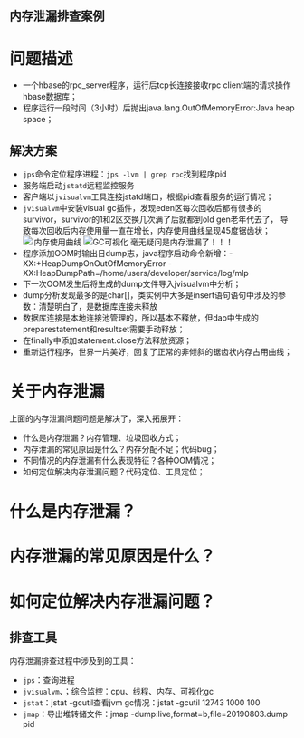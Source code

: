 ## 内存泄漏排查案例
# 问题描述
* 一个hbase的rpc_server程序，运行后tcp长连接接收rpc client端的请求操作hbase数据库；
* 程序运行一段时间（3小时）后抛出java.lang.OutOfMemoryError:Java heap space；

## 解决方案
* `jps`命令定位程序进程：`jps -lvm | grep rpc`找到程序pid
* 服务端启动`jstatd`远程监控服务
* 客户端以`jvisualvm`工具连接jstatd端口，根据pid查看服务的运行情况；
* `jvisualvm`中安装visual gc插件，发现eden区每次回收后都有很多的survivor，survivor的1和2区交换几次满了后就都到old gen老年代去了，
导致每次回收后内存使用量一直在增长，内存使用曲线呈现45度锯齿状；
![i内存使用曲线](https://user-images.githubusercontent.com/3156608/62417899-70777900-b68e-11e9-8eb7-37d367b316fb.png)
![GC可视化](https://user-images.githubusercontent.com/3156608/62417901-78cfb400-b68e-11e9-9ec4-3b6b141757ef.png)
毫无疑问是内存泄漏了！！！
* 程序添加OOM时输出日dump志，java程序启动命令新增：-XX:+HeapDumpOnOutOfMemoryError  -XX:HeapDumpPath=/home/users/developer/service/log/mlp
* 下一次OOM发生后将生成的dump文件导入jvisualvm中分析；
* dump分析发现最多的是char[]，类实例中大多是insert语句语句中涉及的参数：清楚明白了，是数据库连接未释放
* 数据库连接是本地连接池管理的，所以基本不释放，但dao中生成的preparestatement和resultset需要手动释放；
* 在finally中添加statement.close方法释放资源；
* 重新运行程序，世界一片美好，回复了正常的非倾斜的锯齿状内存占用曲线；


# 关于内存泄漏
上面的内存泄漏问题问题是解决了，深入拓展开：
* 什么是内存泄漏？内存管理、垃圾回收方式；
* 内存泄漏的常见原因是什么？内存分配不足；代码bug；
* 不同情况的内存泄漏有什么表现特征？各种OOM情况；
* 如何定位解决内存泄漏问题？代码定位、工具定位；

# 什么是内存泄漏？

# 内存泄漏的常见原因是什么？

# 如何定位解决内存泄漏问题？

## 排查工具
内存泄漏排查过程中涉及到的工具：
* `jps`：查询进程
* `jvisualvm`、；综合监控：cpu、线程、内存、可视化gc
* `jstat`：jstat -gcutil查看jvm gc情况：jstat -gcutil 12743 1000 100
* `jmap`：导出堆转储文件：jmap -dump:live,format=b,file=20190803.dump pid
